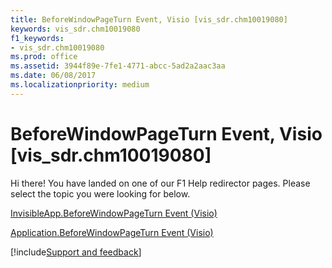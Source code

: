 ```yaml
---
title: BeforeWindowPageTurn Event, Visio [vis_sdr.chm10019080]
keywords: vis_sdr.chm10019080
f1_keywords:
- vis_sdr.chm10019080
ms.prod: office
ms.assetid: 3944f89e-7fe1-4771-abcc-5ad2a2aac3aa
ms.date: 06/08/2017
ms.localizationpriority: medium
---
```



# BeforeWindowPageTurn Event, Visio [vis_sdr.chm10019080]

Hi there! You have landed on one of our F1 Help redirector pages. Please select the topic you were looking for below.

[InvisibleApp.BeforeWindowPageTurn Event (Visio)](https://msdn.microsoft.com/library/7bcdf0f3-2825-9205-06fb-252170018073%28Office.15%29.aspx)

[Application.BeforeWindowPageTurn Event (Visio)](https://msdn.microsoft.com/library/ddb79c04-7cb4-61fd-a37d-d5969e445d5c%28Office.15%29.aspx)

[!include[Support and feedback](~/includes/feedback-boilerplate.md)]
